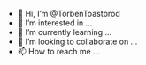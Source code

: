 - 👋 Hi, I’m @TorbenToastbrod
- 👀 I’m interested in ...
- 🌱 I’m currently learning ...
- 💞️ I’m looking to collaborate on ...
- 📫 How to reach me ...

<!---
TorbenToastbrod/TorbenToastbrod is a ✨ special ✨ repository because its `README.md` (this file) appears on your GitHub profile.
You can click the Preview link to take a look at your changes.
--->
